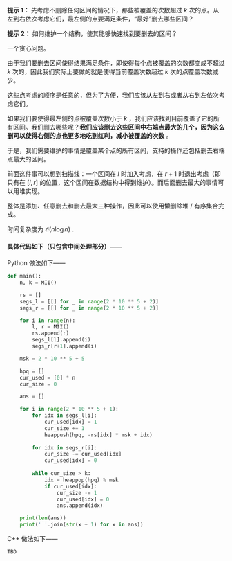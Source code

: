 **提示 1：** 先考虑不删除任何区间的情况下，那些被覆盖的次数超过 $k$ 次的点。从左到右依次考虑它们，最左侧的点要满足条件，“最好”删去哪些区间？

**提示 2：** 如何维护一个结构，使其能够快速找到要删去的区间？

一个贪心问题。

由于我们要删去区间使得结果满足条件，即使得每个点被覆盖的次数都变成不超过 $k$ 次的，因此我们实际上要做的就是使得当前覆盖次数超过 $k$ 次的点覆盖次数减少。

这些点考虑的顺序是任意的，但为了方便，我们应该从左到右或者从右到左依次考虑它们。

如果我们要使得最左侧的点被覆盖次数小于 $k$ ，我们应该找到目前覆盖了它的所有区间。我们删去哪些呢？**我们应该删去这些区间中右端点最大的几个，因为这么删可以使得右侧的点也更多地吃到红利，减小被覆盖的次数** 。

于是，我们需要维护的事情是覆盖某个点的所有区间，支持的操作还包括删去右端点最大的区间。

前面这件事可以想到扫描线：一个区间在 $l$ 时加入考虑，在 $r+1$ 时退出考虑（即只有在 $[l,r]$ 的位置，这个区间在数据结构中得到维护）。而后面删去最大的事情可以用堆实现。

整体是添加、任意删去和删去最大三种操作，因此可以使用懒删除堆 / 有序集合完成。

时间复杂度为 $\mathcal{O}(n\log n)$ .

#### 具体代码如下（只包含中间处理部分）——

Python 做法如下——

```Python []
def main():
    n, k = MII()

    rs = []
    segs_l = [[] for _ in range(2 * 10 ** 5 + 2)]
    segs_r = [[] for _ in range(2 * 10 ** 5 + 2)]

    for i in range(n):
        l, r = MII()
        rs.append(r)
        segs_l[l].append(i)
        segs_r[r+1].append(i)

    msk = 2 * 10 ** 5 + 5

    hpq = []
    cur_used = [0] * n
    cur_size = 0

    ans = []

    for i in range(2 * 10 ** 5 + 1):
        for idx in segs_l[i]:
            cur_used[idx] = 1
            cur_size += 1
            heappush(hpq, -rs[idx] * msk + idx)
        
        for idx in segs_r[i]:
            cur_size -= cur_used[idx]
            cur_used[idx] = 0
        
        while cur_size > k:
            idx = heappop(hpq) % msk
            if cur_used[idx]:
                cur_size -= 1
                cur_used[idx] = 0
                ans.append(idx)

    print(len(ans))
    print(' '.join(str(x + 1) for x in ans))
```

C++ 做法如下——

```cpp []
TBD
```
